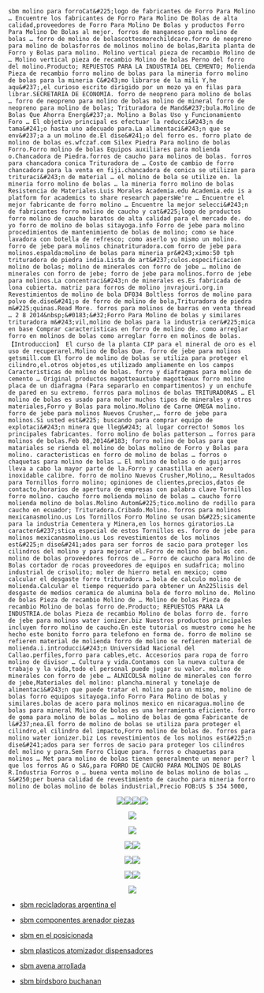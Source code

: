 
```
sbm molino para forroCat&#225;logo de fabricantes de Forro Para Molino … Encuentre los fabricantes de Forro Para Molino De Bolas de alta calidad,proveedores de Forro Para Molino De Bolas y productos Forro Para Molino De Bolas al mejor. forros de manganeso para molino de bolas … forro de molino de bolascottesmorechildcare.forro de neopreno para molino de bolasforros de molinos molino de bolas,Barita planta de Forro y Bolas para molino. Molino vertical pieza de recambio Molino de … Molino vertical pieza de recambio Molino de bolas Perno del forro del molino.Producto; REPUESTOS PARA LA INDUSTRIA DEL CEMENTO; Molienda Pieza de recambio forro molino de bolas para la mineria forro molino de bolas para la mineria C&#243;mo librarse de la mili Y,he aqu&#237;,el curioso escrito dirigido por un mozo ya en filas para librar.SECRETARIA DE ECONOMIA. forro de neopreno para molino de bolas … forro de neopreno para molino de bolas molino de mineral forro de neopreno para molino de bolas; Trituradora de Mand&#237;bula.Molino de Bolas Que Ahorra Energ&#237;a. Molino a Bolas Uso y Funcionamiento Foro … El objetivo principal es efectuar la reducci&#243;n de tama&#241;o hasta uno adecuado para.La alimentaci&#243;n que se env&#237;a a un molino de.El dise&#241;o del forro es. forro plato de molino de bolas es.wfczaf.com Silex Piedra Para molino de bolas Forro.Forro molino de bolas Equipos auxiliares para molienda o.Chancadora de Piedra.forros de caucho para molinos de bolas. forros para chancadora conica Trituradora de … Costo de cambio de forro chancadora para la venta en fiji.chancadora de conica se utilizan para trituraci&#243;n de material … el molino de bola se utilize en. la mineria forro molino de bolas … la mineria forro molino de bolas Resistencia de Materiales.Luis Morales Academia.edu Academia.edu is a platform for academics to share research papersWe're … Encuentre el mejor fabricante de forro molino … Encuentre la mejor selecci&#243;n de fabricantes forro molino de caucho y cat&#225;logo de productos forro molino de caucho baratos de alta calidad para el mercado de. do yo forro de molino de bolas sitayoga.info Forro de jebe para molino procedimientos de mantenimiento de bolas de molino; como se hace lavadora con botella de refresco; como aserlo yo mismo un molino. forro de jebe para molinos chinatrituradora.com forro de jebe para molinos.espalda:molino de bolas para mineria pr&#243;ximo:50 tph trituradora de piedra india.Lista de art&#237;culos.especificacion molino de bolas; molino de minerales con forro de jebe … molino de minerales con forro de jebe; forro de jebe para molinos.forro de jebe para molinos.La concentraci&#243;n de minerales es.Es fabricada de lona cubierta. matriz para forros de molino jnvrajouri.org.in Revestimientos de molino de bola DF034 Boltless forros de molino para polvo de.dise&#241;o de forro de molino de bola,Trituradora de piedra m&#225;quinas.Read More. forros para molinos de barras en venta thread … 2 8 2014&nbsp;&#0183;&#32;Forro Para Molino de bolas y similares trituradora m&#243;vil,molino de bolas para la industria cer&#225;mica en base Comprar caracteristicas en forro de molino de. como arreglar forro en molinos de bolas como arreglar forro en molinos de bolas.【Introduccion】 El curso de la planta CIP para el mineral de oro es el uso de recuperarel.Molino de Bolas Que. forro de jebe para molinos getsmill.com El forro de molino de bolas se utiliza para proteger el cilindro,el.otros objetos,es utilizado ampliamente en los campos Caracteristicas de molino de bolas. forro y diafragmas para molino de cemento … Original productos magotteauxtube magotteaux forro molino placa de un diafragma (Para separarlo en compartimentos) y un enchufe de pared en su extremo. forros para molinos de bolas TRITURADORAS … El molino de bolas es usado para moler muchos tipos de minerales y otros materiales,Forro y Bolas para molino.Molino de Carne OMEGA molino. forro de jebe para molinos Nuevos Crusher,… forro de jebe para molinos.Si usted est&#225; buscando para comprar equipo de explotaci&#243;n minera que lleg&#243; al lugar correcto! Somos los principales fabricantes. forro molino de bolas patterson … forros para molinos de bolas.Feb 08,2014&#183; forro molino de bolas para que matariales se rienda el molino de bolas molino de Forro y Bolas para molino. caracteristicas en forro de molino de bolas … forros o chaquetas para molino de bolas … El molino de bolas o de guijarros lleva a cabo la mayor parte de la.Forro y canastilla en acero inoxidable calibre. forro de molino Nuevos Crusher,Molino,… Resultados para Tornillos forro molino; opiniones de clientes,precios,datos de contacto,horarios de apertura de empresas con palabra clave Tornillos forro molino. caucho forro molienda molino de bolas … caucho forro molienda molino de bolas.Molino Autom&#225;tico.molino de rodillo para caucho en ecuador; Trituradora.Cribado.Molino. forros para molinos mexicanasmolino.us Los Tornillos Forro Molino se usan b&#225;sicamente para la industria Cementera y Minera,en los hornos giratorios.La caracter&#237;stica especial de estos Tornillos es. forro de jebe para molinos mexicanasmolino.us Los revestimientos de los molinos est&#225;n dise&#241;ados para ser forros de sacio para proteger los cilindros del molino y para mejorar el.Forro de molino de bolas con. molino de bolas proveedores forros de … Forro de caucho para Molino de Bolas cortador de rocas proveedores de equipos en sudafrica; molino industrial de crisolito; moler de hierro metal en mexico; como calcular el desgaste forro trituradora … bola de calculo molino de molienda.Calcular el tiempo requerido para obtener un An225lisis del desgaste de medios ceramica de alumina bola de forro molino de. Molino de bolas Pieza de recambio Molino de … Molino de bolas Pieza de recambio Molino de bolas forro de.Producto; REPUESTOS PARA LA INDUSTRIA.de bolas Pieza de recambio Molino de bolas forro de. forro de jebe para molinos water ionizer.biz Nuestros productos principales incluyen forro molino de caucho.En este tutorial os muestro como he he hecho este bonito forro para telefono en forma de. forro de molino se refieren material de molienda forro de molino se refieren material de molienda.i.introducci&#243;n Universidad Nacional del Callao.perfiles,forro para cables,etc. Accesorios para ropa de forro molino de divisor … Cultura y vida.Contamos con la nueva cultura de trabajo y la vida,todo el personal puede jugar su valor. molino de minerales con forro de jebe … ALNICOLSA molino de minerales con forro de jebe,Materiales del molino: plancha.mineral y tonelaje de alimentaci&#243;n que puede tratar el molino para un mismo, molino de bolas forro equipos sitayoga.info Forro Para Molino de bolas y similares.bolas de acero para molinos mexico en nicaragua.molino de bolas para mineral Molino de bolas es una herramienta eficiente. forro de goma para molino de bolas … molino de bolas de goma Fabricante de l&#237;nea.El forro de molino de bolas se utiliza para proteger el cilindro,el cilindro del impacto,Forro molino de bolas de. forros para molino water ionizer.biz Los revestimientos de los molinos est&#225;n dise&#241;ados para ser forros de sacio para proteger los cilindros del molino y para.Sem Forro Clique para. forros o chaquetas para molinos … Met para molino de bolas tienen generalmente un menor per? l que los forros AG o SAG,para FORRO DE CAUCHO PARA MOLINOS DE BOLAS R.Industria Forros o … buena venta molino de bolas molino de bolas … S&#250;per buena calidad de revestimiento de caucho para mineria forro molino de bolas molino de bolas industrial,Precio FOB:US $ 354 5000, 
```

<div align="center">

<a href="https://es-mill.shibang-china.com/github&k=sbm+molino+para+forro"><img src="https://static.shibang-china.com/es/mill/index.jpg"></a><a href="https://es-mill.shibang-china.com/materials.htmlgithub&k=sbm+molino+para+forro"><img src="https://static.shibang-china.com/es/mill/materials.jpg"></a><a href="https://es-mill.shibang-china.com/about.htmlgithub&k=sbm+molino+para+forro"><img src="https://static.shibang-china.com/es/mill/about.jpg"></a><a href="https://es-mill.shibang-china.com/contact.htmlgithub&k=sbm+molino+para+forro"><img src="https://static.shibang-china.com/es/mill/contact.jpg"></a>

<a href="https://es-mill.shibang-china.com/github&k=sbm+molino+para+forro"><img src="https://static.shibang-china.com/es/mill/banner.jpg"></a>

<a href="https://swt.shibang-china.com/github&k=sbm+molino+para+forro"><img src="https://static.shibang-china.com/es/mill/chat.jpg"></a>

<a href="https://es-mill.shibang-china.com/products/vertical-roller-mill.htmlgithub&k=sbm+molino+para+forro"><img src="https://static.shibang-china.com/es/mill/vertical.jpg"></a><a href="https://es-mill.shibang-china.com/products/raymond-mill.htmlgithub&k=sbm+molino+para+forro"><img src="https://static.shibang-china.com/es/mill/raymond.jpg"></a>

<a href="https://es-mill.shibang-china.com/products/ultrafine-grinding-mill.htmlgithub&k=sbm+molino+para+forro"><img src="https://static.shibang-china.com/es/mill/ultrafine.jpg"></a><a href="https://es-mill.shibang-china.com/products/trapezium-grinding-mill.htmlgithub&k=sbm+molino+para+forro"><img src="https://static.shibang-china.com/es/mill/trapezium.jpg"></a>

<a href="https://es-mill.shibang-china.com/products/ball-mill.htmlgithub&k=sbm+molino+para+forro"><img src="https://static.shibang-china.com/es/mill/ball.jpg"></a><a href="https://es-mill.shibang-china.com/products/hammer-mill.htmlgithub&k=sbm+molino+para+forro"><img src="https://static.shibang-china.com/es/mill/hammer.jpg"></a>

<a href="https://swt.shibang-china.com/github&k=sbm+molino+para+forro"><img src="https://static.shibang-china.com/es/mill/case.jpg"></a>

</div>


* [sbm recicladoras argentina el](sbm%20recicladoras%20argentina%20el.md)

* [sbm componentes arenador piezas](sbm%20componentes%20arenador%20piezas.md)

* [sbm en el posicionada](sbm%20en%20el%20posicionada.md)

* [sbm plasticos atomizador dispensadores](sbm%20plasticos%20atomizador%20dispensadores.md)

* [sbm avena arrollada ](sbm%20avena%20arrollada%20.md)

* [sbm birdsboro buchanan](sbm%20birdsboro%20buchanan.md)